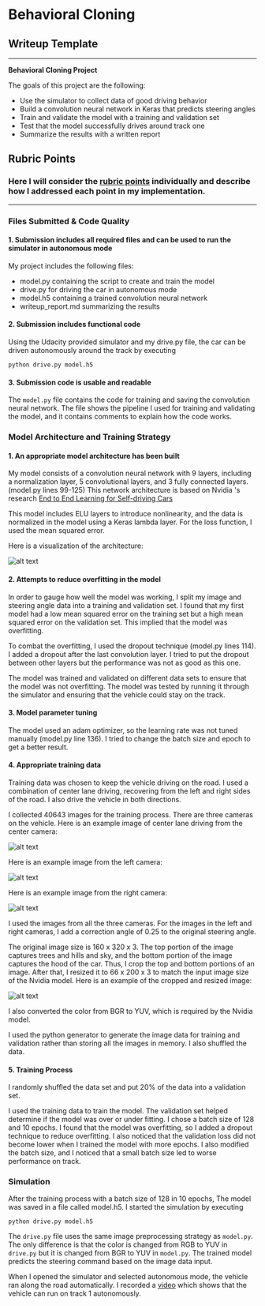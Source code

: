 # **Behavioral Cloning** 

## Writeup Template

---

**Behavioral Cloning Project**

The goals of this project are the following:

* Use the simulator to collect data of good driving behavior
* Build a convolution neural network in Keras that predicts steering angles
* Train and validate the model with a training and validation set
* Test that the model successfully drives around track one
* Summarize the results with a written report


[//]: # (Image References)

[image1]: ./pictures/cnn.png 
[image2]: ./pictures/center_image.png 
[image3]: ./pictures/left_image.png 
[image4]: ./pictures/right_image.png 
[image5]: ./pictures/resize.png

## Rubric Points
### Here I will consider the [rubric points](https://review.udacity.com/#!/rubrics/432/view) individually and describe how I addressed each point in my implementation.  

---
### Files Submitted & Code Quality

#### 1. Submission includes all required files and can be used to run the simulator in autonomous mode

My project includes the following files:

* model.py containing the script to create and train the model
* drive.py for driving the car in autonomous mode
* model.h5 containing a trained convolution neural network 
* writeup_report.md summarizing the results

#### 2. Submission includes functional code
Using the Udacity provided simulator and my drive.py file, the car can be driven autonomously around the track by executing 
```
python drive.py model.h5
```

#### 3. Submission code is usable and readable

The ```model.py``` file contains the code for training and saving the convolution neural network. The file shows the pipeline I used for training and validating the model, and it contains comments to explain how the code works.

### Model Architecture and Training Strategy

#### 1. An appropriate model architecture has been built

My model consists of a convolution neural network with 9 layers, including a normalization layer, 5 convolutional layers, and 3 fully connected layers. (model.py lines 99-125) This network architecture is based on Nvidia 's research [End to End Learning for Self-driving Cars](https://devblogs.nvidia.com/parallelforall/deep-learning-self-driving-cars/)

This model includes ELU layers to introduce nonlinearity, and the data is normalized in the model using a Keras lambda layer. For the loss function, I used the mean squared error. 

Here is a visualization of the architecture:

![alt text][image1]


#### 2. Attempts to reduce overfitting in the model

In order to gauge how well the model was working, I split my image and steering angle data into a training and validation set. I found that my first model had a low mean squared error on the training set but a high mean squared error on the validation set. This implied that the model was overfitting. 

To combat the overfitting, I used the dropout technique (model.py lines 114). I added a dropout after the last convolution layer. I tried to put the dropout between other layers but the performance was not as good as this one.

The model was trained and validated on different data sets to ensure that the model was not overfitting. The model was tested by running it through the simulator and ensuring that the vehicle could stay on the track.

#### 3. Model parameter tuning

The model used an adam optimizer, so the learning rate was not tuned manually (model.py line 136). I tried to change the batch size and epoch to get a better result. 

#### 4. Appropriate training data

Training data was chosen to keep the vehicle driving on the road. I used a combination of center lane driving, recovering from the left and right sides of the road. I also drive the vehicle in both directions.

I collected 40643 images for the training process. There are three cameras on the vehicle. Here is an example image of center lane driving from the center camera:

![alt text][image2]

Here is an example image from the left camera:

![alt text][image3]

Here is an example image from the right camera:

![alt text][image4]


I used the images from all the three cameras. For the images in the left and right cameras, I add a correction angle of 0.25 to the original steering angle. 

The original image size is 160 x 320 x 3. The top portion of the image captures trees and hills and sky, and the bottom portion of the image captures the hood of the car. Thus, I crop the top and bottom portions of an image. After that, I resized it to 66 x 200 x 3 to match the input image size of the Nvidia model. Here is an example of the cropped and resized image: 

![alt text][image5]

I also converted the color from BGR to YUV, which is required by the Nvidia model.

I used the python generator to generate the image data for training and validation rather than storing all the images in memory. I also shuffled the data.

#### 5. Training Process

I randomly shuffled the data set and put 20% of the data into a validation set. 

I used the training data to train the model. The validation set helped determine if the model was over or under fitting. I chose a batch size of 128 and 10 epochs. I found that the model was overfitting, so I added a dropout technique to reduce overfitting. I also noticed that the validation loss did not become lower when I trained the model with more epochs. I also modified the batch size, and I noticed that a small batch size led to worse performance on track. 


### Simulation

After the training process with a batch size of 128 in 10 epochs, The model was saved in a file called model.h5. I started the simulation by executing 
```
python drive.py model.h5
```

The ```drive.py``` file uses the same image preprocessing strategy as ```model.py```. The only difference is that the color is changed from RGB to YUV in ```drive.py``` but it is changed from BGR to YUV in ```model.py```. The trained model predicts the steering command based on the image data input. 

When I opened the simulator and selected autonomous mode, the vehicle ran along the road automatically. I recorded a [video](https://youtu.be/JNt2j7QPjyw) which shows that the vehicle can run on track 1 autonomously.

